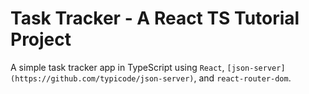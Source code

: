 # Task Tracker - A React TS Tutorial Project 

A simple task tracker app in TypeScript using `React`, `[json-server](https://github.com/typicode/json-server)`, and `react-router-dom`.